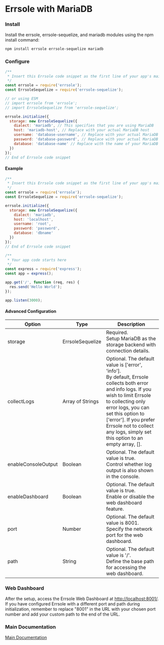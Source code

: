 # Errsole with MariaDB

### Install

Install the errsole, errsole-sequelize, and mariadb modules using the npm install command:

```bash
npm install errsole errsole-sequelize mariadb
```

### Configure

```javascript
/**
 * Insert this Errsole code snippet as the first line of your app's main file
 */
const errsole = require('errsole');
const ErrsoleSequelize = require('errsole-sequelize');

// or using ESM
// import errsole from 'errsole';
// import ErrsoleSequelize from 'errsole-sequelize';

errsole.initialize({
  storage: new ErrsoleSequelize({
    dialect: 'mariadb', // This specifies that you are using MariaDB
    host: 'mariadb-host', // Replace with your actual MariaDB host
    username: 'database-username', // Replace with your actual MariaDB username
    password: 'database-password', // Replace with your actual MariaDB password
    database: 'database-name' // Replace with the name of your MariaDB database
  })
});
// End of Errsole code snippet
```

#### Example

```javascript
/**
 * Insert this Errsole code snippet as the first line of your app's main file
 */
const errsole = require('errsole');
const ErrsoleSequelize = require('errsole-sequelize');

errsole.initialize({
  storage: new ErrsoleSequelize({
    dialect: 'mariadb',
    host: 'localhost',
    username: 'root',
    password: 'password',
    database: 'dbname'
  })
});
// End of Errsole code snippet

/**
 * Your app code starts here
 */
const express = require('express');
const app = express();

app.get('/', function (req, res) {
  res.send('Hello World');
});

app.listen(3000);
```

#### Advanced Configuration

| **Option**          	| **Type**         	| **Description**                                                                                                                                                                                                                                                                                            	|
|---------------------	|------------------	|------------------------------------------------------------------------------------------------------------------------------------------------------------------------------------------------------------------------------------------------------------------------------------------------------------	|
| storage             	| ErrsoleSequelize 	| Required.<br>Setup MariaDB as the storage backend with connection details.                                                                                                                                                                                                                                 	|
| collectLogs         	| Array of Strings 	| Optional. The default value is ['error', 'info'].<br>By default, Errsole collects both error and info logs. If you wish to limit Errsole to collecting only error logs, you can set this option to ['error']. If you prefer Errsole not to collect any logs, simply set this option to an empty array, []. 	|
| enableConsoleOutput 	| Boolean          	| Optional. The default value is true.<br>Control whether log output is also shown in the console.                                                                                                                                                                                                           	|
| enableDashboard     	| Boolean          	| Optional. The default value is true.<br>Enable or disable the web dashboard feature.                                                                                                                                                                                                                       	|
| port                	| Number           	| Optional. The default value is 8001.<br>Specify the network port for the web dashboard.                                                                                                                                                                                                                    	|
| path                	| String           	| Optional. The default value is '/'.<br>Define the base path for accessing the web dashboard.                                                                                                                                                                                                               	|

### Web Dashboard

After the setup, access the Errsole Web Dashboard at [http://localhost:8001/](http://localhost:8001/). If you have configured Errsole with a different port and path during initialization, remember to replace "8001" in the URL with your chosen port number and add your custom path to the end of the URL.

### Main Documentation

[Main Documentation](/README.md)
